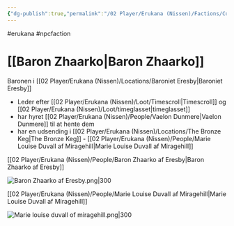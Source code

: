 ```yaml
---
{"dg-publish":true,"permalink":"/02 Player/Erukana (Nissen)/Factions/Court of Baron Zhaarko/"}
---
```


#erukana #npcfaction 

# [[Baron Zhaarko\|Baron Zhaarko]] 

Baronen i [[02 Player/Erukana (Nissen)/Locations/Baroniet Eresby\|Baroniet Eresby]] 

- Leder efter [[02 Player/Erukana (Nissen)/Loot/Timescroll\|Timescroll]] og [[02 Player/Erukana (Nissen)/Loot/timeglasset\|timeglasset]] 
- har hyret [[02 Player/Erukana (Nissen)/People/Vaelon Dunmere\|Vaelon Dunmere]] til at hente dem 
- har en udsending i [[02 Player/Erukana (Nissen)/Locations/The Bronze Keg\|The Bronze Keg]] - [[02 Player/Erukana (Nissen)/People/Marie Louise Duvall af Miragehill\|Marie Louise Duvall af Miragehill]] 

[[02 Player/Erukana (Nissen)/People/Baron Zhaarko af Eresby\|Baron Zhaarko af Eresby]]

![Baron Zhaarko af Eresby.png|300](/img/user/10%20Attachments/Baron%20Zhaarko%20af%20Eresby.png)

[[02 Player/Erukana (Nissen)/People/Marie Louise Duvall af Miragehill\|Marie Louise Duvall af Miragehill]]

![Marie louise duvall of miragehill.png|300](/img/user/10%20Attachments/Marie%20louise%20duvall%20of%20miragehill.png)